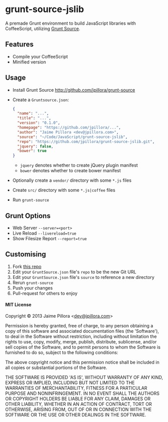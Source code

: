 grunt-source-jslib
====================

A premade Grunt environment to build JavaScript libraries with CoffeeScript,
utilizing [Grunt Source](https://github.com/jpillora/grunt-source).

## Features

* Compile your CoffeeScript
* Minified version

## Usage

* Install Grunt Source http://github.com/jpillora/grunt-source

* Create a `Gruntsource.json`:

  ``` json
  {
    "name": "...",
    "title": "...",
    "version": "0.1.0",
    "homepage": "https://github.com/jpillora/...",
    "author": "Jaime Pillora <dev@jpillora.com>",
    "source": "~/Code/JavaScript/grunt-source-jslib",
    "repo": "https://github.com/jpillora/grunt-source-jslib.git",
    "jquery": false,
    "bower": true
  }
  ```
    * `jquery` denotes whether to create jQuery plugin manifest
    * `bower` denotes whether to create bower manifest

* Optionally create a `vendor/` directory with some `*.js` files

* Create `src/` directory with some `*.js|coffee` files

* Run `grunt-source`

## Grunt Options

* Web Server `--server=<port>`
* Live Reload `--livereload=true`
* Show Filesize Report `--report=true`

## Customising

1. Fork [this repo](https://github.com/jpillora/grunt-source-jslib)
2. Edit your `GruntSource.json` file's `repo` to be the new Git URL
3. Edit your `GruntSource.json` file's `source` to reference a new directory
4. Rerun `grunt-source`
5. Push your changes
6. Pull-request for others to enjoy

#### MIT License

Copyright © 2013 Jaime Pillora &lt;dev@jpillora.com&gt;

Permission is hereby granted, free of charge, to any person obtaining
a copy of this software and associated documentation files (the
'Software'), to deal in the Software without restriction, including
without limitation the rights to use, copy, modify, merge, publish,
distribute, sublicense, and/or sell copies of the Software, and to
permit persons to whom the Software is furnished to do so, subject to
the following conditions:

The above copyright notice and this permission notice shall be
included in all copies or substantial portions of the Software.

THE SOFTWARE IS PROVIDED 'AS IS', WITHOUT WARRANTY OF ANY KIND,
EXPRESS OR IMPLIED, INCLUDING BUT NOT LIMITED TO THE WARRANTIES OF
MERCHANTABILITY, FITNESS FOR A PARTICULAR PURPOSE AND NONINFRINGEMENT.
IN NO EVENT SHALL THE AUTHORS OR COPYRIGHT HOLDERS BE LIABLE FOR ANY
CLAIM, DAMAGES OR OTHER LIABILITY, WHETHER IN AN ACTION OF CONTRACT,
TORT OR OTHERWISE, ARISING FROM, OUT OF OR IN CONNECTION WITH THE
SOFTWARE OR THE USE OR OTHER DEALINGS IN THE SOFTWARE.

